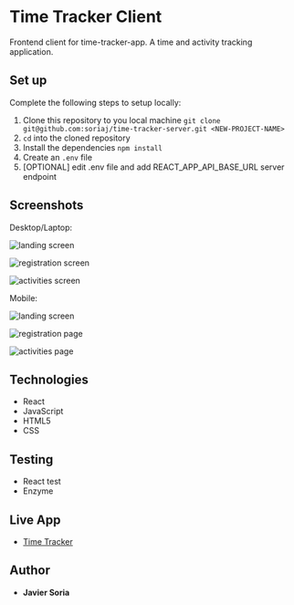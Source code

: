 # Time Tracker Client

Frontend client for time-tracker-app. A time and activity tracking application.

## Set up

Complete the following steps to setup locally:

1. Clone this repository to you local machine `git clone git@github.com:soriaj/time-tracker-server.git <NEW-PROJECT-NAME>`
2. `cd` into the cloned repository
3. Install the dependencies `npm install`
4. Create an `.env` file
5. [OPTIONAL] edit .env file and add REACT_APP_API_BASE_URL server endpoint

## Screenshots

Desktop/Laptop: 

![landing screen](/screenshots/01-Landing-fullpage.png?raw=true "Landing-Page-Full")

![registration screen](/screenshots/03-Registration-fullpage.png?raw=true "Registration-Page-Full")

![activities screen](/screenshots/05-ListActivties-fullpage.png?raw=true "Activities-Page-Full")


Mobile:

![landing screen](/screenshots/02-Landing-mobile.png "Landing-Page-Mobile")

![registration page](/screenshots/03-Registration-mobile.png "Registration-Page-Mobile")

![activities page](/screenshots/05-ListActivities-mobile.png "Activities-Page-Mobile")

## Technologies
- React
- JavaScript
- HTML5
- CSS

## Testing 
- React test
- Enzyme

## Live App

- [Time Tracker](https://prod-timetracker.javiersoria.now.sh/)

## Author

* **Javier Soria**